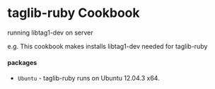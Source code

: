 taglib-ruby Cookbook
====================
running libtag1-dev on server

e.g.
This cookbook makes installs  libtag1-dev needed for taglib-ruby 


#### packages
- `Ubuntu` - taglib-ruby runs on Ubuntu 12.04.3 x64.


